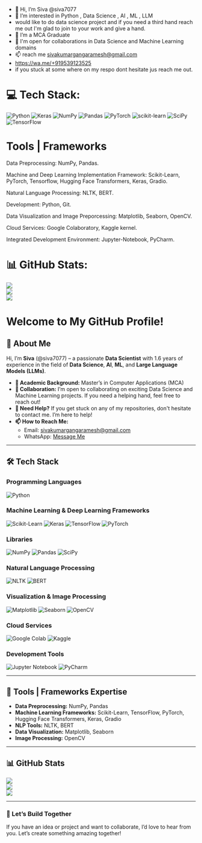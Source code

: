 - 👋 Hi, I’m Siva @siva7077
- 👀 I’m interested in Python , Data Science , AI , ML , LLM
- would like to do data science project and if you need a third hand reach me out I'm glad to join to your work and give a hand.
- 🌱 I’m a MCA Graduate
- 🤝 I'm open for collaborations in Data Science and Machine Learning domains
- 📫 reach me sivakumargangaramesh@gmail.com
- https://wa.me/+919539123525
- if you stuck at some where on my respo dont hesitate jus reach me out.



# 💻 Tech Stack:
![Python](https://img.shields.io/badge/python-3670A0?style=for-the-badge&logo=python&logoColor=ffdd54) ![Keras](https://img.shields.io/badge/Keras-%23D00000.svg?style=for-the-badge&logo=Keras&logoColor=white) ![NumPy](https://img.shields.io/badge/numpy-%23013243.svg?style=for-the-badge&logo=numpy&logoColor=white) ![Pandas](https://img.shields.io/badge/pandas-%23150458.svg?style=for-the-badge&logo=pandas&logoColor=white) ![PyTorch](https://img.shields.io/badge/PyTorch-%23EE4C2C.svg?style=for-the-badge&logo=PyTorch&logoColor=white) ![scikit-learn](https://img.shields.io/badge/scikit--learn-%23F7931E.svg?style=for-the-badge&logo=scikit-learn&logoColor=white) ![SciPy](https://img.shields.io/badge/SciPy-%230C55A5.svg?style=for-the-badge&logo=scipy&logoColor=%white) ![TensorFlow](https://img.shields.io/badge/TensorFlow-%23FF6F00.svg?style=for-the-badge&logo=TensorFlow&logoColor=white)


# Tools | Frameworks
Data Preprocessing: NumPy, Pandas.

Machine and Deep Learning Implementation Framework: Scikit-Learn, PyTorch, Tensorflow, Hugging Face Transformers, Keras, Gradio.

Natural Language Processing: NLTK, BERT.

Development: Python, Git.

Data Visualization and Image Preporcessing: Matplotlib, Seaborn, OpenCV.

Cloud Services: Google Colaboratory, Kaggle kernel.

Integrated Development Environment: Jupyter-Notebook, PyCharm.

# 📊 GitHub Stats:

![](https://github-readme-stats.vercel.app/api?username=siva7077&theme=dark&hide_border=false&include_all_commits=false&count_private=false)<br/>
![](https://github-readme-streak-stats.herokuapp.com/?user=siva7077&theme=dark&hide_border=false)<br/>
![](https://github-readme-stats.vercel.app/api/top-langs/?username=siva7077&theme=dark&hide_border=false&include_all_commits=false&count_private=false&layout=compact)









# Welcome to My GitHub Profile! 

## 👋 About Me
Hi, I’m **Siva** (@siva7077) – a passionate **Data Scientist** with 1.6 years of experience in the field of **Data Science**, **AI**, **ML**, and **Large Language Models (LLMs)**. 

- **🌱 Academic Background:** Master’s in Computer Applications (MCA)
- **🤝 Collaboration:** I’m open to collaborating on exciting Data Science and Machine Learning projects. If you need a helping hand, feel free to reach out!
- **💬 Need Help?** If you get stuck on any of my repositories, don't hesitate to contact me. I’m here to help!
- **📫 How to Reach Me:** 
  - Email: [sivakumargangaramesh@gmail.com](mailto:sivakumargangaramesh@gmail.com)
  - WhatsApp: [Message Me](https://wa.me/+919539123525)

---

## 🛠 Tech Stack

### Programming Languages
![Python](https://img.shields.io/badge/python-3670A0?style=for-the-badge&logo=python&logoColor=ffdd54)

### Machine Learning & Deep Learning Frameworks
![Scikit-Learn](https://img.shields.io/badge/scikit--learn-%23F7931E.svg?style=for-the-badge&logo=scikit-learn&logoColor=white) ![Keras](https://img.shields.io/badge/Keras-%23D00000.svg?style=for-the-badge&logo=Keras&logoColor=white) ![TensorFlow](https://img.shields.io/badge/TensorFlow-%23FF6F00.svg?style=for-the-badge&logo=TensorFlow&logoColor=white) ![PyTorch](https://img.shields.io/badge/PyTorch-%23EE4C2C.svg?style=for-the-badge&logo=PyTorch&logoColor=white) 

### Libraries
![NumPy](https://img.shields.io/badge/numpy-%23013243.svg?style=for-the-badge&logo=numpy&logoColor=white) ![Pandas](https://img.shields.io/badge/pandas-%23150458.svg?style=for-the-badge&logo=pandas&logoColor=white) ![SciPy](https://img.shields.io/badge/SciPy-%230C55A5.svg?style=for-the-badge&logo=scipy&logoColor=white)

### Natural Language Processing
![NLTK](https://img.shields.io/badge/NLTK-%231B4332.svg?style=for-the-badge&logo=NLTK&logoColor=white) ![BERT](https://img.shields.io/badge/BERT-%230C55A5.svg?style=for-the-badge&logo=BERT&logoColor=white)

### Visualization & Image Processing
![Matplotlib](https://img.shields.io/badge/Matplotlib-%234285F4.svg?style=for-the-badge&logo=Matplotlib&logoColor=white) ![Seaborn](https://img.shields.io/badge/Seaborn-%230E76A8.svg?style=for-the-badge&logo=Seaborn&logoColor=white) ![OpenCV](https://img.shields.io/badge/OpenCV-%23FF6F00.svg?style=for-the-badge&logo=OpenCV&logoColor=white)

### Cloud Services
![Google Colab](https://img.shields.io/badge/Google%20Colab-%23F9AB00.svg?style=for-the-badge&logo=Google-Colab&logoColor=white) ![Kaggle](https://img.shields.io/badge/Kaggle-%2305C3DD.svg?style=for-the-badge&logo=Kaggle&logoColor=white)

### Development Tools
![Jupyter Notebook](https://img.shields.io/badge/Jupyter-%23F37626.svg?style=for-the-badge&logo=Jupyter&logoColor=white) ![PyCharm](https://img.shields.io/badge/PyCharm-%23000000.svg?style=for-the-badge&logo=PyCharm&logoColor=white)

---

## 🚀 Tools | Frameworks Expertise
- **Data Preprocessing:** NumPy, Pandas
- **Machine Learning Frameworks:** Scikit-Learn, TensorFlow, PyTorch, Hugging Face Transformers, Keras, Gradio
- **NLP Tools:** NLTK, BERT
- **Data Visualization:** Matplotlib, Seaborn
- **Image Processing:** OpenCV

---

## 📊 GitHub Stats

![](https://github-readme-stats.vercel.app/api?username=siva7077&theme=dark&hide_border=false&include_all_commits=false&count_private=false)<br/>
![](https://github-readme-streak-stats.herokuapp.com/?user=siva7077&theme=dark&hide_border=false)<br/>
![](https://github-readme-stats.vercel.app/api/top-langs/?username=siva7077&theme=dark&hide_border=false&include_all_commits=false&count_private=false&layout=compact)

---

### 🚀 Let’s Build Together
If you have an idea or project and want to collaborate, I’d love to hear from you. Let’s create something amazing together!

